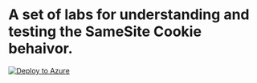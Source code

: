 # A set of labs for understanding and testing the SameSite Cookie behaivor.

[![Deploy to Azure](http://azuredeploy.net/deploybutton.png)](https://azuredeploy.net/)